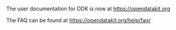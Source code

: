 The user documentation for ODK is now at https://opendatakit.org

The FAQ can be found at https://opendatakit.org/help/faq/